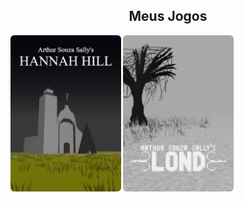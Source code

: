 
<div style="width:100%;" align="center">
  <div style="width:100%;">
    <h2>Meus Jogos</h2>
  </div>
  <div style="width:100%;" align="left">
    <a href="https://arthursouzasally.itch.io/hannah-hill" target="_blank"><img src="poster_hannah_hill.webp" style="border-radius:6px;height:250px;"/></a>
    <a href="https://arthursouzasally.itch.io/lond" target="_blank"><img src="poster_lond.webp" style="border-radius:6px;height:250px;"/></a>
  </div>
</div>

<!-- terceiro em breve -->
